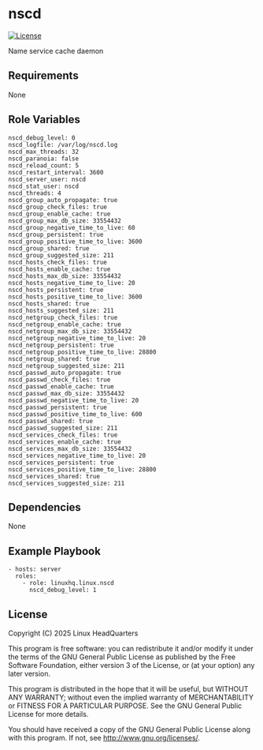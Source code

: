 # nscd

[![License](https://img.shields.io/badge/license-GPLv3-lightgreen)](https://www.gnu.org/licenses/gpl-3.0.en.html#license-text)

Name service cache daemon

## Requirements

None

## Role Variables

    nscd_debug_level: 0
    nscd_logfile: /var/log/nscd.log
    nscd_max_threads: 32
    nscd_paranoia: false
    nscd_reload_count: 5
    nscd_restart_interval: 3600
    nscd_server_user: nscd
    nscd_stat_user: nscd
    nscd_threads: 4
    nscd_group_auto_propagate: true
    nscd_group_check_files: true
    nscd_group_enable_cache: true
    nscd_group_max_db_size: 33554432
    nscd_group_negative_time_to_live: 60
    nscd_group_persistent: true
    nscd_group_positive_time_to_live: 3600
    nscd_group_shared: true
    nscd_group_suggested_size: 211
    nscd_hosts_check_files: true
    nscd_hosts_enable_cache: true
    nscd_hosts_max_db_size: 33554432
    nscd_hosts_negative_time_to_live: 20
    nscd_hosts_persistent: true
    nscd_hosts_positive_time_to_live: 3600
    nscd_hosts_shared: true
    nscd_hosts_suggested_size: 211
    nscd_netgroup_check_files: true
    nscd_netgroup_enable_cache: true
    nscd_netgroup_max_db_size: 33554432
    nscd_netgroup_negative_time_to_live: 20
    nscd_netgroup_persistent: true
    nscd_netgroup_positive_time_to_live: 28800
    nscd_netgroup_shared: true
    nscd_netgroup_suggested_size: 211
    nscd_passwd_auto_propagate: true
    nscd_passwd_check_files: true
    nscd_passwd_enable_cache: true
    nscd_passwd_max_db_size: 33554432
    nscd_passwd_negative_time_to_live: 20
    nscd_passwd_persistent: true
    nscd_passwd_positive_time_to_live: 600
    nscd_passwd_shared: true
    nscd_passwd_suggested_size: 211
    nscd_services_check_files: true
    nscd_services_enable_cache: true
    nscd_services_max_db_size: 33554432
    nscd_services_negative_time_to_live: 20
    nscd_services_persistent: true
    nscd_services_positive_time_to_live: 28800
    nscd_services_shared: true
    nscd_services_suggested_size: 211

## Dependencies

None

## Example Playbook

    - hosts: server
      roles:
        - role: linuxhq.linux.nscd
          nscd_debug_level: 1

## License

Copyright (C) 2025 Linux HeadQuarters

This program is free software: you can redistribute it and/or modify
it under the terms of the GNU General Public License as published by
the Free Software Foundation, either version 3 of the License, or
(at your option) any later version.

This program is distributed in the hope that it will be useful,
but WITHOUT ANY WARRANTY; without even the implied warranty of
MERCHANTABILITY or FITNESS FOR A PARTICULAR PURPOSE. See the
GNU General Public License for more details.

You should have received a copy of the GNU General Public License
along with this program. If not, see <http://www.gnu.org/licenses/>.
